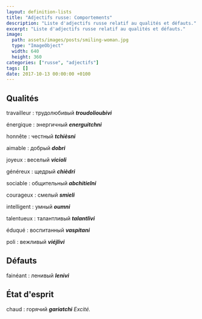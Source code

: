 ```yaml
---
layout: definition-lists
title: "Adjectifs russe: Comportements"
description: "Liste d'adjectifs russe relatif au qualités et défauts."
excerpt: "Liste d'adjectifs russe relatif au qualités et défauts."
image:
  path: assets/images/posts/smiling-woman.jpg
  type: "ImageObject"
  width: 640
  height: 360
categories: ["russe", "adjectifs"]
tags: []
date: 2017-10-13 00:00:00 +0100
---
```


## Qualités

travailleur
: трудолюбивый
*__troudolioubivi__*

énergique
: энергичный
*__energuitchni__*

honnête
: честный
*__tchièsni__*

aimable
: добрый
*__dobri__*

joyeux
: веселый
*__vicioli__*

généreux
: щедрый
*__chièdri__*

sociable
: общительный
*__abchitielni__*

courageux
: смелый
*__smieli__*

intelligent
: умный
*__oumni__*

talentueux
: талантливый
*__talantlivi__*

éduqué
: воспитанный
*__vaspitani__*

poli
: вежливый
*__viéjlivi__*


## Défauts

fainéant
: ленивый
*__lenivi__*


## État d'esprit

chaud
: горячий
*__gariatchi__ Excité.*
